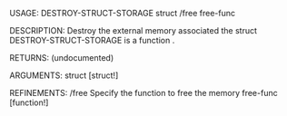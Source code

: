 USAGE:
     DESTROY-STRUCT-STORAGE struct /free free-func

DESCRIPTION:
     Destroy the external memory associated the struct
     DESTROY-STRUCT-STORAGE is a function .

RETURNS:
    (undocumented)

ARGUMENTS:
    struct [struct!]

REFINEMENTS:
    /free
        Specify the function to free the memory
    free-func [function!]
